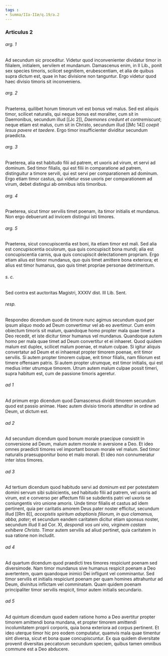 ```yaml
---
tags : 
- Summa/IIa-IIæ/q.19/a.2
---
```


### Articulus 2

###### arg. 1
Ad secundum sic proceditur. Videtur quod inconvenienter dividatur timor in filialem, initialem, servilem et mundanum. Damascenus enim, in II Lib., ponit sex species timoris, scilicet segnitiem, erubescentiam, et alia de quibus supra dictum est, quae in hac divisione non tanguntur. Ergo videtur quod haec divisio timoris sit inconveniens.

###### arg. 2
Praeterea, quilibet horum timorum vel est bonus vel malus. Sed est aliquis timor, scilicet naturalis, qui neque bonus est moraliter, cum sit in Daemonibus, secundum illud [[Jc 2]], *Daemones credunt et contremiscunt*; neque etiam est malus, cum sit in Christo, secundum illud [[Mc 14]] *coepit Iesus pavere et taedere*. Ergo timor insufficienter dividitur secundum praedicta.

###### arg. 3
Praeterea, alia est habitudo filii ad patrem, et uxoris ad virum, et servi ad dominum. Sed timor filialis, qui est filii in comparatione ad patrem, distinguitur a timore servili, qui est servi per comparationem ad dominum. Ergo etiam timor castus, qui videtur esse uxoris per comparationem ad virum, debet distingui ab omnibus istis timoribus.

###### arg. 4
Praeterea, sicut timor servilis timet poenam, ita timor initialis et mundanus. Non ergo debuerunt ad invicem distingui isti timores.

###### arg. 5
Praeterea, sicut concupiscentia est boni, ita etiam timor est mali. Sed alia est concupiscentia oculorum, qua quis concupiscit bona mundi; alia est concupiscentia carnis, qua quis concupiscit delectationem propriam. Ergo etiam alius est timor mundanus, quo quis timet amittere bona exteriora; et alius est timor humanus, quo quis timet propriae personae detrimentum.

###### s. c.
Sed contra est auctoritas Magistri, XXXIV dist. III Lib. Sent.

###### resp.
Respondeo dicendum quod de timore nunc agimus secundum quod per ipsum aliquo modo ad Deum convertimur vel ab eo avertimur. Cum enim obiectum timoris sit malum, quandoque homo propter mala quae timet a Deo recedit, et iste dicitur timor humanus vel mundanus. Quandoque autem homo per mala quae timet ad Deum convertitur et ei inhaeret. Quod quidem malum est duplex, scilicet malum poenae, et malum culpae. Si igitur aliquis convertatur ad Deum et ei inhaereat propter timorem poenae, erit timor servilis. Si autem propter timorem culpae, erit timor filialis, nam filiorum est timere offensam patris. Si autem propter utrumque, est timor initialis, qui est medius inter utrumque timorem. Utrum autem malum culpae possit timeri, supra habitum est, cum de passione timoris ageretur.

###### ad 1
Ad primum ergo dicendum quod Damascenus dividit timorem secundum quod est passio animae. Haec autem divisio timoris attenditur in ordine ad Deum, ut dictum est.

###### ad 2
Ad secundum dicendum quod bonum morale praecipue consistit in conversione ad Deum, malum autem morale in aversione a Deo. Et ideo omnes praedicti timores vel important bonum morale vel malum. Sed timor naturalis praesupponitur bono et malo morali. Et ideo non connumeratur inter istos timores.

###### ad 3
Ad tertium dicendum quod habitudo servi ad dominum est per potestatem domini servum sibi subiicientis, sed habitudo filii ad patrem, vel uxoris ad virum, est e converso per affectum filii se subdentis patri vel uxoris se coniungentis viro unione amoris. Unde timor filialis et castus ad idem pertinent, quia per caritatis amorem Deus pater noster efficitur, secundum illud [[Rm 8]], *accepistis spiritum adoptionis filiorum, in quo clamamus, abba, pater*; et secundum eandem caritatem dicitur etiam sponsus noster, secundum illud II ad Cor. XI, *despondi vos uni viro, virginem castam exhibere Christo*. Timor autem servilis ad aliud pertinet, quia caritatem in sua ratione non includit.

###### ad 4
Ad quartum dicendum quod praedicti tres timores respiciunt poenam sed diversimode. Nam timor mundanus sive humanus respicit poenam a Deo avertentem, quam quandoque inimici Dei infligunt vel comminantur. Sed timor servilis et initialis respiciunt poenam per quam homines attrahuntur ad Deum, divinitus inflictam vel comminatam. Quam quidem poenam principaliter timor servilis respicit, timor autem initialis secundario.

###### ad 5
Ad quintum dicendum quod eadem ratione homo a Deo avertitur propter timorem amittendi bona mundana, et propter timorem amittendi incolumitatem proprii corporis, quia bona exteriora ad corpus pertinent. Et ideo uterque timor hic pro eodem computatur, quamvis mala quae timentur sint diversa, sicut et bona quae concupiscuntur. Ex qua quidem diversitate provenit diversitas peccatorum secundum speciem, quibus tamen omnibus commune est a Deo abducere.

